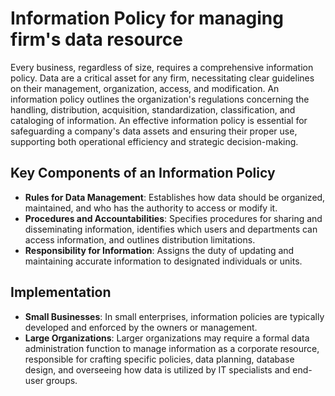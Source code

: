 #   Information Policy for managing firm's data resource 

Every business, regardless of size, requires a comprehensive information policy. Data are a critical asset for any firm, necessitating clear guidelines on their management, organization, access, and modification. An information policy outlines the organization's regulations concerning the handling, distribution, acquisition, standardization, classification, and cataloging of information.
An effective information policy is essential for safeguarding a company's data assets and ensuring their proper use, supporting both operational efficiency and strategic decision-making.

## Key Components of an Information Policy

- **Rules for Data Management**: Establishes how data should be organized, maintained, and who has the authority to access or modify it.
- **Procedures and Accountabilities**: Specifies procedures for sharing and disseminating information, identifies which users and departments can access information, and outlines distribution limitations.
- **Responsibility for Information**: Assigns the duty of updating and maintaining accurate information to designated individuals or units.

## Implementation

- **Small Businesses**: In small enterprises, information policies are typically developed and enforced by the owners or management.
- **Large Organizations**: Larger organizations may require a formal data administration function to manage information as a corporate resource, responsible for crafting specific policies, data planning, database design, and overseeing how data is utilized by IT specialists and end-user groups.

 
